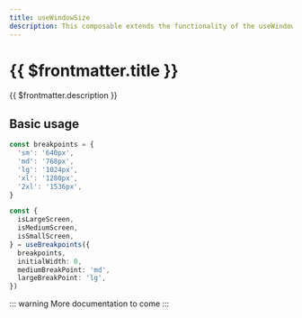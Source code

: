 ```yaml
---
title: useWindowSize
description: This composable extends the functionality of the useWindowSize composable to manage responsive breakpoints
---
```


# {{ $frontmatter.title }}

{{ $frontmatter.description }}

## Basic usage

```ts
const breakpoints = {
  'sm': '640px',
  'md': '768px',
  'lg': '1024px',
  'xl': '1280px',
  '2xl': '1536px',
}

const {
  isLargeScreen,
  isMediumScreen,
  isSmallScreen,
} = useBreakpoints({
  breakpoints,
  initialWidth: 0,
  mediumBreakPoint: 'md',
  largeBreakPoint: 'lg',
})
```

::: warning
More documentation to come
:::
